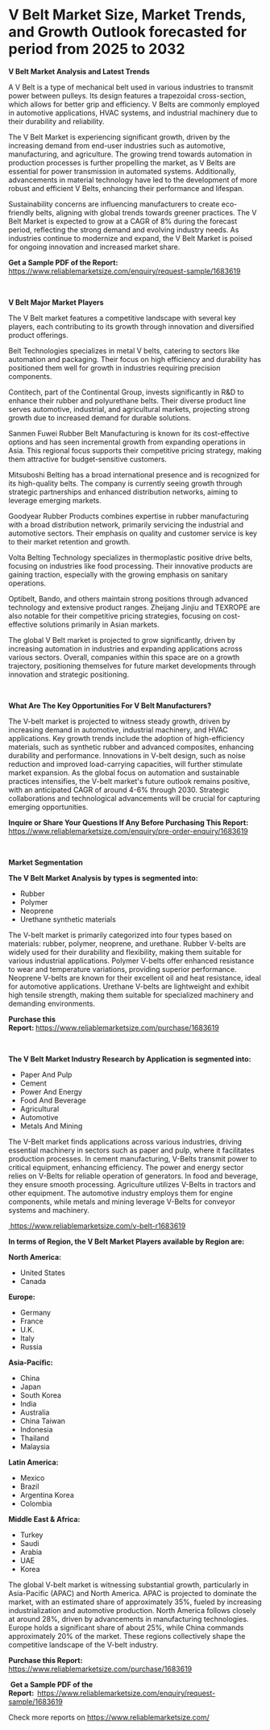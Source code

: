 <p><h1>V Belt Market Size, Market Trends, and Growth Outlook forecasted for period from 2025 to 2032</h1></p><p><strong>V Belt Market Analysis and Latest Trends</strong></p>
<p><p>A V Belt is a type of mechanical belt used in various industries to transmit power between pulleys. Its design features a trapezoidal cross-section, which allows for better grip and efficiency. V Belts are commonly employed in automotive applications, HVAC systems, and industrial machinery due to their durability and reliability.</p><p>The V Belt Market is experiencing significant growth, driven by the increasing demand from end-user industries such as automotive, manufacturing, and agriculture. The growing trend towards automation in production processes is further propelling the market, as V Belts are essential for power transmission in automated systems. Additionally, advancements in material technology have led to the development of more robust and efficient V Belts, enhancing their performance and lifespan.</p><p>Sustainability concerns are influencing manufacturers to create eco-friendly belts, aligning with global trends towards greener practices. The V Belt Market is expected to grow at a CAGR of 8% during the forecast period, reflecting the strong demand and evolving industry needs. As industries continue to modernize and expand, the V Belt Market is poised for ongoing innovation and increased market share.</p></p>
<p><strong>Get a Sample PDF of the Report:&nbsp;</strong> <a href="https://www.reliablemarketsize.com/enquiry/request-sample/1683619?utm_campaign=2626&utm_medium=2&utm_source=Github&utm_content=ia&utm_term=31032025&utm_id=v-belt">https://www.reliablemarketsize.com/enquiry/request-sample/1683619</a></p>
<p>&nbsp;</p>
<p><strong>V Belt Major Market Players</strong></p>
<p><p>The V Belt market features a competitive landscape with several key players, each contributing to its growth through innovation and diversified product offerings.</p><p>Belt Technologies specializes in metal V belts, catering to sectors like automation and packaging. Their focus on high efficiency and durability has positioned them well for growth in industries requiring precision components.</p><p>Contitech, part of the Continental Group, invests significantly in R&D to enhance their rubber and polyurethane belts. Their diverse product line serves automotive, industrial, and agricultural markets, projecting strong growth due to increased demand for durable solutions.</p><p>Sanmen Fuwei Rubber Belt Manufacturing is known for its cost-effective options and has seen incremental growth from expanding operations in Asia. This regional focus supports their competitive pricing strategy, making them attractive for budget-sensitive customers.</p><p>Mitsuboshi Belting has a broad international presence and is recognized for its high-quality belts. The company is currently seeing growth through strategic partnerships and enhanced distribution networks, aiming to leverage emerging markets.</p><p>Goodyear Rubber Products combines expertise in rubber manufacturing with a broad distribution network, primarily servicing the industrial and automotive sectors. Their emphasis on quality and customer service is key to their market retention and growth.</p><p>Volta Belting Technology specializes in thermoplastic positive drive belts, focusing on industries like food processing. Their innovative products are gaining traction, especially with the growing emphasis on sanitary operations.</p><p>Optibelt, Bando, and others maintain strong positions through advanced technology and extensive product ranges. Zheijang Jinjiu and TEXROPE are also notable for their competitive pricing strategies, focusing on cost-effective solutions primarily in Asian markets.</p><p>The global V Belt market is projected to grow significantly, driven by increasing automation in industries and expanding applications across various sectors. Overall, companies within this space are on a growth trajectory, positioning themselves for future market developments through innovation and strategic positioning.</p></p>
<p>&nbsp;</p>
<p><strong>What Are The Key Opportunities For V Belt Manufacturers?</strong></p>
<p><p>The V-belt market is projected to witness steady growth, driven by increasing demand in automotive, industrial machinery, and HVAC applications. Key growth trends include the adoption of high-efficiency materials, such as synthetic rubber and advanced composites, enhancing durability and performance. Innovations in V-belt design, such as noise reduction and improved load-carrying capacities, will further stimulate market expansion. As the global focus on automation and sustainable practices intensifies, the V-belt market's future outlook remains positive, with an anticipated CAGR of around 4-6% through 2030. Strategic collaborations and technological advancements will be crucial for capturing emerging opportunities.</p></p>
<p><strong>Inquire or Share Your Questions If Any Before Purchasing This Report:</strong> <a href="https://www.reliablemarketsize.com/enquiry/pre-order-enquiry/1683619?utm_campaign=2626&utm_medium=2&utm_source=Github&utm_content=ia&utm_term=31032025&utm_id=v-belt">https://www.reliablemarketsize.com/enquiry/pre-order-enquiry/1683619</a></p>
<p>&nbsp;</p>
<p><strong>Market Segmentation</strong></p>
<p><strong>The V Belt Market Analysis by types is segmented into:</strong></p>
<p><ul><li>Rubber</li><li>Polymer</li><li>Neoprene</li><li>Urethane synthetic materials</li></ul></p>
<p><p>The V-belt market is primarily categorized into four types based on materials: rubber, polymer, neoprene, and urethane. Rubber V-belts are widely used for their durability and flexibility, making them suitable for various industrial applications. Polymer V-belts offer enhanced resistance to wear and temperature variations, providing superior performance. Neoprene V-belts are known for their excellent oil and heat resistance, ideal for automotive applications. Urethane V-belts are lightweight and exhibit high tensile strength, making them suitable for specialized machinery and demanding environments.</p></p>
<p><strong>Purchase this Report:&nbsp;</strong><a href="https://www.reliablemarketsize.com/purchase/1683619?utm_campaign=2626&utm_medium=2&utm_source=Github&utm_content=ia&utm_term=31032025&utm_id=v-belt">https://www.reliablemarketsize.com/purchase/1683619</a></p>
<p>&nbsp;</p>
<p><strong>The V Belt Market Industry Research by Application is segmented into:</strong></p>
<p><ul><li>Paper And Pulp</li><li>Cement</li><li>Power And Energy</li><li>Food And Beverage</li><li>Agricultural</li><li>Automotive</li><li>Metals And Mining</li></ul></p>
<p><p>The V-Belt market finds applications across various industries, driving essential machinery in sectors such as paper and pulp, where it facilitates production processes. In cement manufacturing, V-Belts transmit power to critical equipment, enhancing efficiency. The power and energy sector relies on V-Belts for reliable operation of generators. In food and beverage, they ensure smooth processing. Agriculture utilizes V-Belts in tractors and other equipment. The automotive industry employs them for engine components, while metals and mining leverage V-Belts for conveyor systems and machinery.</p></p>
<p><a href="https://www.reliablemarketsize.com/v-belt-r1683619?utm_campaign=2626&utm_medium=2&utm_source=Github&utm_content=ia&utm_term=31032025&utm_id=v-belt">&nbsp;https://www.reliablemarketsize.com/v-belt-r1683619</a></p>
<p><strong>In terms of Region, the V Belt Market Players available by Region are:</strong></p>
<p>
    <p> <strong> North America: </strong>
        <ul>
            <li>United States</li>
            <li>Canada</li>
        </ul>
        </p> 
    <p> <strong> Europe: </strong>
        <ul>
            <li>Germany</li>
            <li>France</li>
            <li>U.K.</li>
            <li>Italy</li>
            <li>Russia</li>
        </ul>
        </p> 
    <p> <strong> Asia-Pacific: </strong>
        <ul>
            <li>China</li>
            <li>Japan</li>
            <li>South Korea</li>
            <li>India</li>
            <li>Australia</li>
            <li>China Taiwan</li>
            <li>Indonesia</li>
            <li>Thailand</li>
            <li>Malaysia</li>
        </ul>
        </p> 
    <p> <strong> Latin America: </strong>
        <ul>
            <li>Mexico</li>
            <li>Brazil</li>
            <li>Argentina Korea</li>
            <li>Colombia</li>
        </ul>
        </p> 
    <p> <strong> Middle East & Africa: </strong>
        <ul>
            <li>Turkey</li>
            <li>Saudi</li>
            <li>Arabia</li>
            <li>UAE</li>
            <li>Korea</li>
        </ul>
    </p>
    </p>
<p><p>The global V-belt market is witnessing substantial growth, particularly in Asia-Pacific (APAC) and North America. APAC is projected to dominate the market, with an estimated share of approximately 35%, fueled by increasing industrialization and automotive production. North America follows closely at around 28%, driven by advancements in manufacturing technologies. Europe holds a significant share of about 25%, while China commands approximately 20% of the market. These regions collectively shape the competitive landscape of the V-belt industry.</p></p>
<p><strong>Purchase this Report: </strong><a href="https://www.reliablemarketsize.com/purchase/1683619?utm_campaign=2626&utm_medium=2&utm_source=Github&utm_content=ia&utm_term=31032025&utm_id=v-belt">https://www.reliablemarketsize.com/purchase/1683619</a></p>
<p>&nbsp;<strong>Get a Sample PDF of the Report:&nbsp;&nbsp;</strong><a href="https://www.reliablemarketsize.com/enquiry/request-sample/1683619?utm_campaign=2626&utm_medium=2&utm_source=Github&utm_content=ia&utm_term=31032025&utm_id=v-belt">https://www.reliablemarketsize.com/enquiry/request-sample/1683619</a></p>
<p><strong></strong></p>
<p>Check more reports on <a href="https://www.reliablemarketsize.com/?utm_campaign=2626&utm_medium=2&utm_source=Github&utm_content=ia&utm_term=31032025&utm_id=v-belt">https://www.reliablemarketsize.com/</a></p>